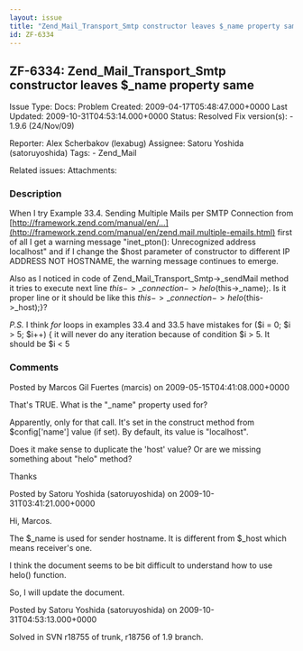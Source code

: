 ```yaml
---
layout: issue
title: "Zend_Mail_Transport_Smtp constructor leaves $_name property same"
id: ZF-6334
---
```


ZF-6334: Zend\_Mail\_Transport\_Smtp constructor leaves $\_name property same
-----------------------------------------------------------------------------

 Issue Type: Docs: Problem Created: 2009-04-17T05:48:47.000+0000 Last Updated: 2009-10-31T04:53:14.000+0000 Status: Resolved Fix version(s): - 1.9.6 (24/Nov/09)
 
 Reporter:  Alex Scherbakov (lexabug)  Assignee:  Satoru Yoshida (satoruyoshida)  Tags: - Zend\_Mail
 
 Related issues: 
 Attachments: 
### Description

When I try Example 33.4. Sending Multiple Mails per SMTP Connection from [http://framework.zend.com/manual/en/…](http://framework.zend.com/manual/en/zend.mail.multiple-emails.html) first of all I get a warning message "inet\_pton(): Unrecognized address localhost" and if I change the $host parameter of constructor to different IP ADDRESS NOT HOSTNAME, the warning message continues to emerge.

Also as I noticed in code of Zend\_Mail\_Transport\_Smtp->\_sendMail method it tries to execute next line $this->\_connection->helo($this->\_name);. Is it proper line or it should be like this $this->\_connection->helo($this->\_host);}?

_P.S._ I think _for_ loops in examples 33.4 and 33.5 have mistakes for ($i = 0; $i > 5; $i++) { it will never do any iteration because of condition $i > 5. It should be $i < 5

 

 

### Comments

Posted by Marcos Gil Fuertes (marcis) on 2009-05-15T04:41:08.000+0000

That's TRUE. What is the "\_name" property used for?

Apparently, only for that call. It's set in the construct method from $config['name'] value (if set). By default, its value is "localhost".

Does it make sense to duplicate the 'host' value? Or are we missing something about "helo" method?

Thanks

 

 

Posted by Satoru Yoshida (satoruyoshida) on 2009-10-31T03:41:21.000+0000

Hi, Marcos.

The $\_name is used for sender hostname. It is different from $\_host which means receiver's one.

I think the document seems to be bit difficult to understand how to use helo() function.

So, I will update the document.

 

 

Posted by Satoru Yoshida (satoruyoshida) on 2009-10-31T04:53:13.000+0000

Solved in SVN r18755 of trunk, r18756 of 1.9 branch.

 

 